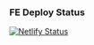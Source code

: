 ### FE Deploy Status
[![Netlify Status](https://api.netlify.com/api/v1/badges/2534c851-8b84-41dc-b6fd-808e756f599f/deploy-status)](https://dsaid-file-upload.netlify.app)
